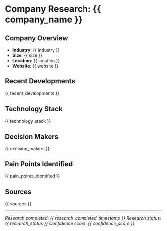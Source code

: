 # Company Research: {{ company_name }}

## Company Overview
- **Industry**: {{ industry }}
- **Size**: {{ size }}
- **Location**: {{ location }}
- **Website**: {{ website }}

## Recent Developments
{{ recent_developments }}

## Technology Stack
{{ technology_stack }}

## Decision Makers
{{ decision_makers }}

## Pain Points Identified
{{ pain_points_identified }}

## Sources
{{ sources }}

---
*Research completed: {{ research_completed_timestamp }}*
*Research status: {{ research_status }}*
*Confidence score: {{ confidence_score }}*